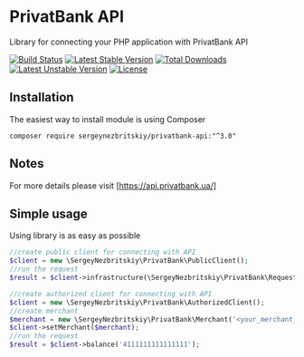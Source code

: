 # PrivatBank API

Library for connecting your PHP application with PrivatBank API

[![Build Status](https://travis-ci.org/sergeynezbritskiy/privatbank-api.svg?branch=master)](https://travis-ci.org/sergeynezbritskiy/privatbank-api)
[![Latest Stable Version](https://poser.pugx.org/sergeynezbritskiy/privatbank-api/v/stable)](https://packagist.org/packages/sergeynezbritskiy/privatbank-api)
[![Total Downloads](https://poser.pugx.org/sergeynezbritskiy/privatbank-api/downloads)](https://packagist.org/packages/sergeynezbritskiy/privatbank-api)
[![Latest Unstable Version](https://poser.pugx.org/sergeynezbritskiy/privatbank-api/v/unstable)](https://packagist.org/packages/sergeynezbritskiy/privatbank-api)
[![License](https://poser.pugx.org/sergeynezbritskiy/privatbank-api/license)](https://packagist.org/packages/sergeynezbritskiy/privatbank-api)

## Installation
The easiest way to install module is using Composer
```
composer require sergeynezbritskiy/privatbank-api:"^3.0"
```

## Notes
For more details please visit [https://api.privatbank.ua/]

## Simple usage
Using library is as easy as possible
```php
//create public client for connecting with API
$client = new \SergeyNezbritskiy\PrivatBank\PublicClient();
//run the request
$result = $client->infrastructure(\SergeyNezbritskiy\PrivatBank\Request\InfrastructureRequest::TYPE_ATM, 'Днепр');

//create authorized client for connecting with API
$client = new \SergeyNezbritskiy\PrivatBank\AuthorizedClient();
//create merchant
$merchant = new \SergeyNezbritskiy\PrivatBank\Merchant('<your_merchant_id>', '<your_merchant_secret>');
$client->setMerchant($merchant);
//run the request
$result = $client->balance('4111111111111111');
```
